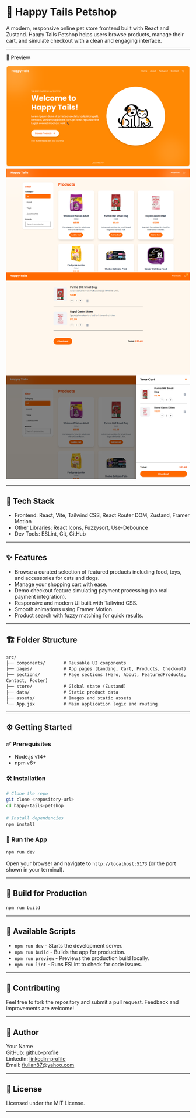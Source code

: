 # 🚀 Happy Tails Petshop

A modern, responsive online pet store frontend built with React and Zustand. Happy Tails Petshop helps users browse products, manage their cart, and simulate checkout with a clean and engaging interface.

---

📸 Preview

![Landing Page](src/assets/images/LandingPage.png)  
![Products Page](src/assets/images/ProductsPage.png)  
![Cart Page](src/assets/images/CartPage.png)  
![Cart Menu](src/assets/images/CartMenu.png)

---

## 🧰 Tech Stack

- Frontend: React, Vite, Tailwind CSS, React Router DOM, Zustand, Framer Motion
- Other Libraries: React Icons, Fuzzysort, Use-Debounce
- Dev Tools: ESLint, Git, GitHub

---

## ✨ Features

- Browse a curated selection of featured products including food, toys, and accessories for cats and dogs.
- Manage your shopping cart with ease.
- Demo checkout feature simulating payment processing (no real payment integration).
- Responsive and modern UI built with Tailwind CSS.
- Smooth animations using Framer Motion.
- Product search with fuzzy matching for quick results.

---

## 🏗️ Folder Structure

```
src/
├── components/       # Reusable UI components
├── pages/            # App pages (Landing, Cart, Products, Checkout)
├── sections/         # Page sections (Hero, About, FeaturedProducts, Contact, Footer)
├── store/            # Global state (Zustand)
├── data/             # Static product data
├── assets/           # Images and static assets
└── App.jsx           # Main application logic and routing
```

---

## ⚙️ Getting Started

### ✅ Prerequisites

- Node.js v14+
- npm v6+

### 🛠 Installation

```bash
# Clone the repo
git clone <repository-url>
cd happy-tails-petshop

# Install dependencies
npm install
```

### 🚀 Run the App

```bash
npm run dev
```

Open your browser and navigate to `http://localhost:5173` (or the port shown in your terminal).

---

## 🧪 Build for Production

```bash
npm run build
```

---

## 🧰 Available Scripts

- `npm run dev` - Starts the development server.
- `npm run build` - Builds the app for production.
- `npm run preview` - Previews the production build locally.
- `npm run lint` - Runs ESLint to check for code issues.

---

## 🤝 Contributing

Feel free to fork the repository and submit a pull request. Feedback and improvements are welcome!

---

## 👤 Author

Your Name  
GitHub: [github-profile](https://github.com/IulianFrunza98)  
LinkedIn: [linkedin-profile](https://www.linkedin.com/in/iulian-frunz%C4%83-3689a8329/)  
Email: fiulian87@yahoo.com

---

## 📄 License

Licensed under the MIT License.

---
